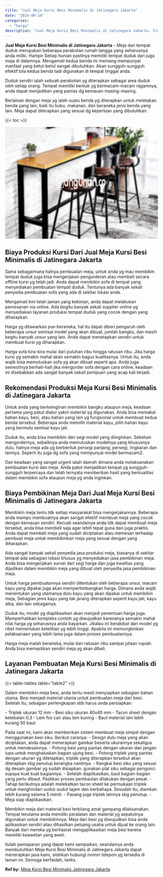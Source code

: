 ```yaml
---
title: "Jual Meja Kursi Besi Minimalis di Jatinegara Jakarta"
date: "2024-09-14"
categories: 
  - "harga"
description: "Jual Meja Kursi Besi Minimalis di Jatinegara Jakarta. Itulah pemaparan yang dapat kami sampaikan, seandainya anda membutuhkan Meja Kursi Besi Minimalis di Ja..."
---
```


**Jual Meja Kursi Besi Minimalis di Jatinegara Jakarta** – Meja dan tempat duduk merupakan beberapa perabotan rumah tangga yang seharusnya anda miliki. Hampir Setiap hunian pastinya memiliki tempat duduk dan juga meja di dalamnya. Mengamati kedua benda ini memang mempunyai manfaat yang betul-betul sangat dibutuhkan. Akan sungguh-sungguh efektif bila kedua benda tadi digunakan di tempat tinggal anda.

Duduk sendiri ialah sebuah perabotan yg diterapkan sebagai area duduk oleh setiap orang. Tempat memiliki bentuk yg bermacam-macam ragamnya, anda dapat menjadikan yang pantas dg kemauan masing-masing.

Berlainan dengan meja yg ialah suatu benda yg diterapkan untuk meletakan benda yang lain, baik itu buku, makanan, dan beraneka jenis benda yang lain. Meja dapat diterapkan yang sesuai dg keperluan yang dibutuhkan.

{{< toc >}}

![Jual Meja Kursi Besi Minimalis di Jatinegara Jakarta](/images/jual-meja-besi-murah11.png)

## Biaya Produksi Kursi Dari Jual Meja Kursi Besi Minimalis di Jatinegara Jakarta

Sama sebagaimana halnya pembuatan meja, untuk anda yg mau membikin tempat duduk juga bisa mengerjakan pengorderan atau membeli secara offline kursi yg telah jadi. Anda dapat membikin sofa di tempat yang menyediakan pembuatan tempat duduk. Tentunya ada banyak sekali penyedia pembuatan sofa yang ada di sekitar lokasi anda.

Mengamati kini telah jaman yang kekinian, anda dapat melakukan pemesanan via online. Ada begitu banyak sekali supplier online yg menyediakan layanan produksi tempat duduk yang cocok dengan yang diharapkan.

Harga yg ditawarkan pun beraneka, hal itu dapat diberi pengaruh oleh beberapa unsur semisal model yang akan dibuat, jumlah bangku, dan masih begitu banyak unsur yang lain. Anda dapat menetapkan sendiri untuk membuat kursi yg diharapkan.

Harga sofa kira-kira mulai dari puluhan ribu hingga ratusan ribu. Jika harga kursi yg semakin mahal akan semakin bagus kualitasnya. Untuk itu, anda wajib bisa memutuskan sofa yg akan dibuat seperti apa. Anda juga semestinya berhati-hati jika mengorder sofa dengan cara online, keadaan ini disebabkan ada sangat banyak sekali penipuan yang acap kali terjadi.

## Rekomendasi Produksi Meja Kursi Besi Minimalis di Jatinegara Jakarta

Untuk anda yang berkeinginan membikin bangku ataupun meja, keadaan pertama yang patut diatur yakni material yg digunakan. Anda bisa memakai bahan kayu, besi, atau bahan yang lain yg fungsional untuk membuat kedua benda tersebut. Beberapa anda memilih material kayu, pilih bahan kayu yang bermutu semisal kayu jati.

Duduk itu, anda bisa membikin dari segi model yang diinginkan. Sebelum mengordernya, sebaiknya anda memutuskan modelnya yang khususnya dulu. halnya meja ada yg berbentuk persegi panjang, persegi, lingkaran dan lainnya. Seperti itu juga dg sofa yang mempunyai model bermacam2.

Dan keadaan yang sangat urgent ialah daerah dimana anda melaksanakan pembuatan kursi dan meja. Anda patut menjadikan tempat yg sungguh-sungguh terpercaya dan telah ternyata memberikan hasil yang berkualitas dalam membikin sofa ataupun meja yg anda inginkan.

## Biaya Pembikinan Meja Dari Jual Meja Kursi Besi Minimalis di Jatinegara Jakarta

Membikin meja tentu tdk setiap masyarakat bisa mengerjakannya. Beberapa anda mampu membuatnya akan sangat efektif membuat meja yang cocok dengan kemauan sendiri. Kecuali seandainya anda tdk dapat membuat meja tersebut, anda bisa membeli saja agar lebih tepat guna dan juga praktis. Anda dapat membeli meja yang sudah diciptakan atau memesan terhadap pembuat meja untuk membikinkan meja yang sesuai dengan yang diharapkan.

Ada sangat banyak sekali penyedia jasa produksi meja, biasanya di sekitar tempat ada sebagian lokasi khusus yg menyediakan jasa pembikinan meja. Anda bisa mengerjakan survei dari segi harga dan juga kwalitas yang dijadikan dalam membikin meja yang dibuat oleh penyedia jasa pembikinan meja.

Untuk harga pembuatannya sendiri ditentukan oleh beberapa unsur, macam kayu yang dipakai juga akan mempertimbangkan harga. Dimana anda wajib menentukan yang utamanya dulu kayu yang akan dipakai untuk membikin meja, Sebagian jenis kayu yang tak jarang diterapkan seperti kayu jati, kayu alba, dan lain sebagainya.

Duduk itu, model yg diaplikasikan akan menjadi penentuan harga juga. Memperhatikan kompleks contoh yg diwujudkan karenanya semakin mahal nilai harga yg seharusnya anda bayarkan. Jikalau ini berakibat dari model yg ribet memerlukan ketelitian yg lebih tinggi. Apabila ini memungkinkan pelaksanaan yang lebih lama juga dalam proses pembuatannya.

Harga meja malah beraneka, mulai dari ratusan ribu sampai jutaan rupiah. Anda bisa memastikan sendiri meja yg akan dibeli.

## Layanan Pembuatan Meja Kursi Besi Minimalis di Jatinegara Jakarta

{{< table-tables table="table2" >}}

Dalam membikin meja besi, anda tentu mesti menyiapkan sebagian bahan utama. Besi menjadi material utama untuk pembuatan meja dari besi. Setelah itu, sebagian perlengkapan sbb harus anda persiapkan:

\- Triplek ukuran 12 mm - Besi siku ukuran 40x40 mm - Tacon sheet dengan ketebalan 0,3 - Lem fox cair atau lem kuning - Baut material lain lebih kurang 50 baut

Pada saat ini, kami akan memberikan sistem membuat meja simpel dengan menggunakan besi siku. Berikut caranya: - Design dulu meja yang akan diciptakan, anda dapat menerapkan gambar beserta ukurannya sekaligus untuk mendesainnya. - Potong besi yang pantas dengan ukuran dan jangan lupa untuk menghaluskan bagian ujung besi. - Potong triplek yang pantas dengan ukuran yg ditetapkan, triplek yang diterapkan tersebut akan diterapkan sbg penutup kerangka nantinya. - Rangkai besi siku yang sesuai dg desain gambar yg sudah disiapkan. gunakan plat siku sebagai pengunci supaya kuat kuat bagiannya. - Setelah diaplikasikan, baut bagian-bagian yang perlu dibaut. Pastikan proses pembautan dilakukan dengan pesat. - Tahap berikutnya adalah melekatkan tacon sheet ke permukaan triplek untuk menghindari sudut-sudut tajam dan berbahaya. Sesudah itu, diamkan lebih kurang selama 5 menit. - Pasang juga triplek lainnya sbg penutup. - Meja siap diaplikasikan.

Membikin meja dari material besi terbilang amat gampang dilaksanakan. Tempat terutama anda memiliki peralatan dan material yg sepatutnya digunakan untuk membikinnya. Meja dari besi yg diwujudkan bisa anda aplikasikan sendiri atau dihasilkan peluang usaha untuk dijual ke orang lain. Banyak dari mereka yg berhasrat mengaplikasikan meja besi karena memiliki keawetan yang awet.

Itulah pemaparan yang dapat kami sampaikan, seandainya anda membutuhkan Meja Kursi Besi Minimalis di Jatinegara Jakarta dapat menerapkan jasa kami, silahkan hubungi nomor telepon yg tersedia di laman ini. Semoga berfaidah, tanks.

**Ref by:** [Meja Kursi Besi Minimalis Jatinegara Jakarta](https://id.wikipedia.org/wiki/Meja)
